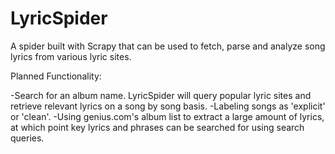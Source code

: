 # LyricSpider
A spider built with Scrapy that can be used to fetch, parse and analyze song lyrics from various lyric sites.

Planned Functionality:

-Search for an album name. LyricSpider will query popular lyric sites and retrieve relevant lyrics on a song by song basis.
-Labeling songs as 'explicit' or 'clean'.
-Using genius.com's album list to extract a large amount of lyrics, at which point key lyrics and phrases can be searched for using search queries.
